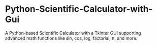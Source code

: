 # Python-Scientific-Calculator-with-Gui
A Python-based Scientific Calculator with a Tkinter GUI supporting advanced math functions like sin, cos, log, factorial, π, and more.
